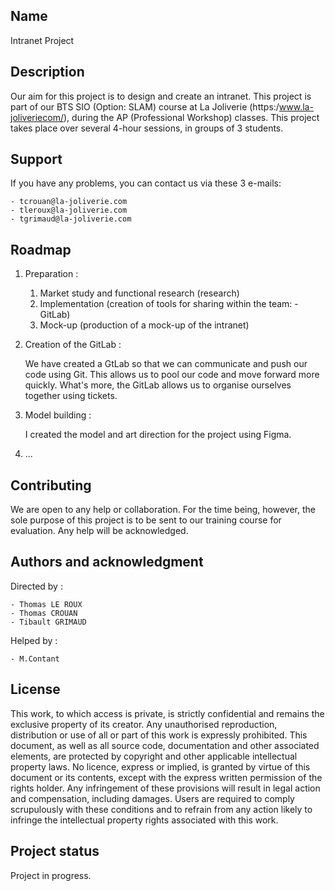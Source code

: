 ## Name
Intranet Project

## Description
Our aim for this project is to design and create an intranet. This project is part of our BTS SIO (Option: SLAM) course at La Joliverie (https:/www.la-joliveriecom/), during the AP (Professional Workshop) classes. This project takes place over several 4-hour sessions, in groups of 3 students.

## Support
If you have any problems, you can contact us via these 3 e-mails:

    - tcrouan@la-joliverie.com
    - tleroux@la-joliverie.com
    - tgrimaud@la-joliverie.com

## Roadmap

1) Preparation :

    1. Market study and functional research (research)
    2. Implementation (creation of tools for sharing within the team: -GitLab)
    3. Mock-up (production of a mock-up of the intranet)

2) Creation of the GitLab :

    We have created a GtLab so that we can communicate and push our code using Git. This allows us to pool our code and move forward more quickly. What's more, the GitLab allows us to organise ourselves together using tickets.

3) Model building :

    I created the model and art direction for the project using Figma. 

4) ...

## Contributing
We are open to any help or collaboration. For the time being, however, the sole purpose of this project is to be sent to our training course for evaluation. Any help will be acknowledged.

## Authors and acknowledgment
Directed by :

    - Thomas LE ROUX
    - Thomas CROUAN
    - Tibault GRIMAUD

Helped by :

    - M.Contant

## License
This work, to which access is private, is strictly confidential and remains the exclusive property of its creator. Any unauthorised reproduction, distribution or use of all or part of this work is expressly prohibited. This document, as well as all source code, documentation and other associated elements, are protected by copyright and other applicable intellectual property laws. No licence, express or implied, is granted by virtue of this document or its contents, except with the express written permission of the rights holder. Any infringement of these provisions will result in legal action and compensation, including damages. Users are required to comply scrupulously with these conditions and to refrain from any action likely to infringe the intellectual property rights associated with this work.

## Project status
Project in progress.
